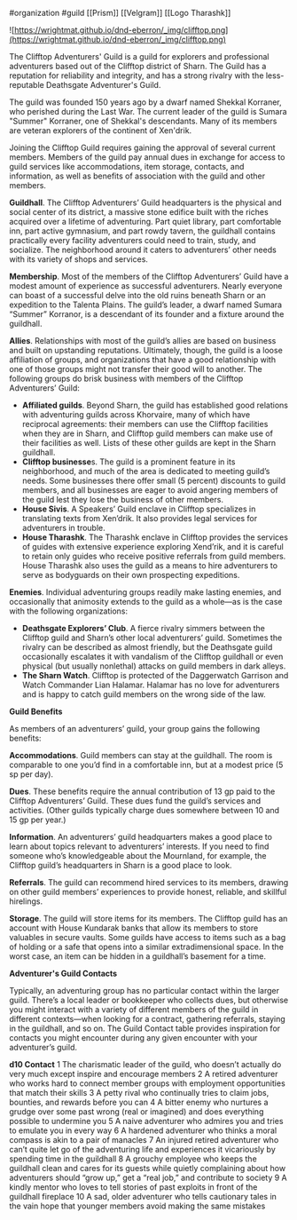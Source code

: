  #organization #guild [[Prism]] [[Velgram]] [[Logo Tharashk]]

![https://wrightmat.github.io/dnd-eberron/_img/clifftop.png](https://wrightmat.github.io/dnd-eberron/_img/clifftop.png)

The Clifftop Adventurers' Guild is a guild for explorers and professional adventurers based out of the Clifftop district of Sharn. The Guild has a reputation for reliability and integrity, and has a strong rivalry with the less-reputable Deathsgate Adventurer's Guild.

The guild was founded 150 years ago by a dwarf named Shekkal Korraner, who perished during the Last War. The current leader of the guild is Sumara "Summer" Korraner, one of Shekkal's descendants. Many of its members are veteran explorers of the continent of Xen'drik.

Joining the Clifftop Guild requires gaining the approval of several current members. Members of the guild pay annual dues in exchange for access to guild services like accommodations, item storage, contacts, and information, as well as benefits of association with the guild and other members.

**Guildhall**. The Clifftop Adventurers’ Guild headquarters is the physical and social center of its district, a massive stone edifice built with the riches acquired over a lifetime of adventuring. Part quiet library, part comfortable inn, part active gymnasium, and part rowdy tavern, the guildhall contains practically every facility adventurers could need to train, study, and socialize. The neighborhood around it caters to adventurers’ other needs with its variety of shops and services.

**Membership**. Most of the members of the Clifftop Adventurers’ Guild have a modest amount of experience as successful adventurers. Nearly everyone can boast of a successful delve into the old ruins beneath Sharn or an expedition to the Talenta Plains. The guild’s leader, a dwarf named Sumara “Summer” Korranor, is a descendant of its founder and a fixture around the guildhall.

**Allies**. Relationships with most of the guild’s allies are based on business and built on upstanding reputations. Ultimately, though, the guild is a loose affiliation of groups, and organizations that have a good relationship with one of those groups might not transfer their good will to another. The following groups do brisk business with members of the Clifftop Adventurers’ Guild:

- **Affiliated guilds**. Beyond Sharn, the guild has established good relations with adventuring guilds across Khorvaire, many of which have reciprocal agreements: their members can use the Clifftop facilities when they are in Sharn, and Clifftop guild members can make use of their facilities as well. Lists of these other guilds are kept in the Sharn guildhall.
- **Clifftop businesse**s. The guild is a prominent feature in its neighborhood, and much of the area is dedicated to meeting guild’s needs. Some businesses there offer small (5 percent) discounts to guild members, and all businesses are eager to avoid angering members of the guild lest they lose the business of other members.
- **House Sivis**. A Speakers’ Guild enclave in Clifftop specializes in translating texts from Xen’drik. It also provides legal services for adventurers in trouble.
- **House Tharashk**. The Tharashk enclave in Clifftop provides the services of guides with extensive experience exploring Xend’rik, and it is careful to retain only guides who receive positive referrals from guild members. House Tharashk also uses the guild as a means to hire adventurers to serve as bodyguards on their own prospecting expeditions.

**Enemies**. Individual adventuring groups readily make lasting enemies, and occasionally that animosity extends to the guild as a whole—as is the case with the following organizations:

- **Deathsgate Explorers’ Club**. A fierce rivalry simmers between the Clifftop guild and Sharn’s other local adventurers’ guild. Sometimes the rivalry can be described as almost friendly, but the Deathsgate guild occasionally escalates it with vandalism of the Clifftop guildhall or even physical (but usually nonlethal) attacks on guild members in dark alleys.
- **The Sharn Watch**. Clifftop is protected of the Daggerwatch Garrison and Watch Commander Lian Halamar. Halamar has no love for adventurers and is happy to catch guild members on the wrong side of the law.

**Guild Benefits**

As members of an adventurers’ guild, your group gains the following benefits:

**Accommodations**. Guild members can stay at the guildhall. The room is comparable to one you’d find in a comfortable inn, but at a modest price (5 sp per day).

**Dues**. These benefits require the annual contribution of 13 gp paid to the Clifftop Adventurers’ Guild. These dues fund the guild’s services and activities. (Other guilds typically charge dues somewhere between 10 and 15 gp per year.)

**Information**. An adventurers’ guild headquarters makes a good place to learn about topics relevant to adventurers’ interests. If you need to find someone who’s knowledgeable about the Mournland, for example, the Clifftop guild’s headquarters in Sharn is a good place to look.

**Referrals**. The guild can recommend hired services to its members, drawing on other guild members’ experiences to provide honest, reliable, and skillful hirelings.

**Storage**. The guild will store items for its members. The Clifftop guild has an account with House Kundarak banks that allow its members to store valuables in secure vaults. Some guilds have access to items such as a bag of holding or a safe that opens into a similar extradimensional space. In the worst case, an item can be hidden in a guildhall’s basement for a time.

**Adventurer's Guild Contacts**

Typically, an adventuring group has no particular contact within the larger guild. There’s a local leader or bookkeeper who collects dues, but otherwise you might interact with a variety of different members of the guild in different contexts—when looking for a contract, gathering referrals, staying in the guildhall, and so on. The Guild Contact table provides inspiration for contacts you might encounter during any given encounter with your adventurer’s guild.

**d10	Contact**
1	The charismatic leader of the guild, who doesn’t actually do very much except inspire and encourage members
2	A retired adventurer who works hard to connect member groups with employment opportunities that match their skills
3	A petty rival who continually tries to claim jobs, bounties, and rewards before you can
4	A bitter enemy who nurtures a grudge over some past wrong (real or imagined) and does everything possible to undermine you
5	A naive adventurer who admires you and tries to emulate you in every way
6	A hardened adventurer who thinks a moral compass is akin to a pair of manacles
7	An injured retired adventurer who can’t quite let go of the adventuring life and experiences it vicariously by spending time in the guildhall
8	A grouchy employee who keeps the guildhall clean and cares for its guests while quietly complaining about how adventurers should “grow up,” get a “real job,” and contribute to society
9	A kindly mentor who loves to tell stories of past exploits in front of the guildhall fireplace
10	A sad, older adventurer who tells cautionary tales in the vain hope that younger members avoid making the same mistakes
